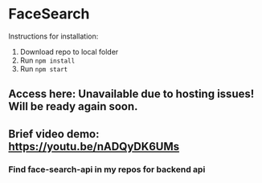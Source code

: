# FaceSearch

Instructions for installation:
1. Download repo to local folder
2. Run `npm install`
3. Run `npm start`

## Access here: Unavailable due to hosting issues! Will be ready again soon.

## Brief video demo: https://youtu.be/nADQyDK6UMs

### Find face-search-api in my repos for backend api
